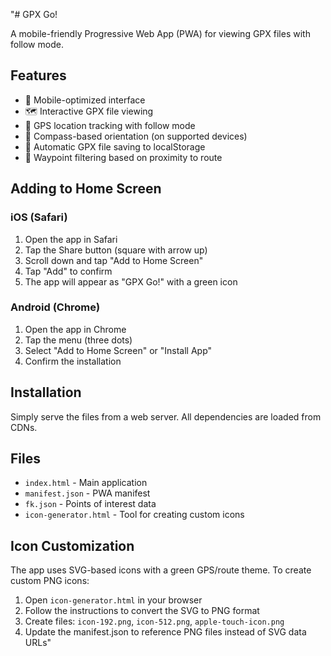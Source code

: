 "# GPX Go!

A mobile-friendly Progressive Web App (PWA) for viewing GPX files with follow mode.

## Features

- 📱 Mobile-optimized interface
- 🗺️ Interactive GPX file viewing
- 📍 GPS location tracking with follow mode
- 🧭 Compass-based orientation (on supported devices)
- 💾 Automatic GPX file saving to localStorage
- 🎯 Waypoint filtering based on proximity to route

## Adding to Home Screen

### iOS (Safari)
1. Open the app in Safari
2. Tap the Share button (square with arrow up)
3. Scroll down and tap "Add to Home Screen"
4. Tap "Add" to confirm
5. The app will appear as "GPX Go!" with a green icon

### Android (Chrome)
1. Open the app in Chrome
2. Tap the menu (three dots)
3. Select "Add to Home Screen" or "Install App"
4. Confirm the installation

## Installation

Simply serve the files from a web server. All dependencies are loaded from CDNs.

## Files

- `index.html` - Main application
- `manifest.json` - PWA manifest
- `fk.json` - Points of interest data
- `icon-generator.html` - Tool for creating custom icons

## Icon Customization

The app uses SVG-based icons with a green GPS/route theme. To create custom PNG icons:

1. Open `icon-generator.html` in your browser
2. Follow the instructions to convert the SVG to PNG format
3. Create files: `icon-192.png`, `icon-512.png`, `apple-touch-icon.png`
4. Update the manifest.json to reference PNG files instead of SVG data URLs" 

